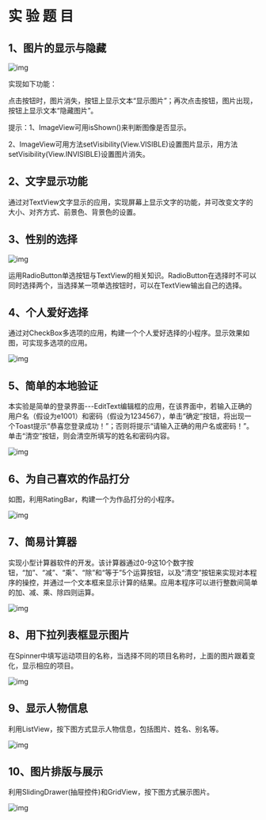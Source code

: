 # 实 验 题 目

## 1、图片的显示与隐藏

 

![img](file://localhost/Users/hades/Library/Group%20Containers/UBF8T346G9.Office/msoclip1/01/clip_image002.gif)

 

 

实现如下功能：

点击按钮时，图片消失，按钮上显示文本“显示图片”；再次点击按钮，图片出现，按钮上显示文本“隐藏图片”。

提示：1、ImageView可用isShown()来判断图像是否显示。

​      2、ImageView可用方法setVisibility(View.VISIBLE)设置图片显示，用方法setVisibility(View.INVISIBLE)设置图片消失。

 

## 2、文字显示功能

通过对TextView文字显示的应用，实现屏幕上显示文字的功能，并可改变文字的大小、对齐方式、前景色、背景色的设置。

 

## 3、性别的选择

![img](file://localhost/Users/hades/Library/Group%20Containers/UBF8T346G9.Office/msoclip1/01/clip_image005.gif)

运用RadioButton单选按钮与TextView的相关知识。RadioButton在选择时不可以同时选择两个，当选择某一项单选按钮时，可以在TextView输出自己的选择。

## 4、个人爱好选择

通过对CheckBox多选项的应用，构建一个个人爱好选择的小程序。显示效果如图，可实现多选项的应用。

![img](file://localhost/Users/hades/Library/Group%20Containers/UBF8T346G9.Office/msoclip1/01/clip_image007.gif)

 

## 5、简单的本地验证

本实验是简单的登录界面---EditText编辑框的应用，在该界面中，若输入正确的用户名（假设为e1001）和密码（假设为1234567），单击“确定”按钮，将出现一个Toast提示“恭喜您登录成功！”；否则将提示“请输入正确的用户名或密码！”。单击“清空”按钮，则会清空所填写的姓名和密码内容。

 

![img](file://localhost/Users/hades/Library/Group%20Containers/UBF8T346G9.Office/msoclip1/01/clip_image009.gif)

 

## 6、为自己喜欢的作品打分

如图，利用RatingBar，构建一个为作品打分的小程序。

 

![img](file://localhost/Users/hades/Library/Group%20Containers/UBF8T346G9.Office/msoclip1/01/clip_image011.gif)

## 7、简易计算器

实现小型计算器软件的开发。该计算器通过0-9这10个数字按钮，“加”、“减”、“乘”、“除”和“等于”5个运算按钮，以及“清空”按钮来实现对本程序的操控，并通过一个文本框来显示计算的结果。应用本程序可以进行整数间简单的加、减、乘、除四则运算。

 

![img](file://localhost/Users/hades/Library/Group%20Containers/UBF8T346G9.Office/msoclip1/01/clip_image013.gif)

 

## 8、用下拉列表框显示图片

在Spinner中填写运动项目的名称，当选择不同的项目名称时，上面的图片跟着变化，显示相应的项目。

 

![img](file://localhost/Users/hades/Library/Group%20Containers/UBF8T346G9.Office/msoclip1/01/clip_image015.gif)

 

## 9、显示人物信息

利用ListView，按下图方式显示人物信息，包括图片、姓名、别名等。

![img](file://localhost/Users/hades/Library/Group%20Containers/UBF8T346G9.Office/msoclip1/01/clip_image017.gif)

 

 

## 10、图片排版与展示

利用SlidingDrawer(抽屉控件)和GridView，按下图方式展示图片。

 

![img](file://localhost/Users/hades/Library/Group%20Containers/UBF8T346G9.Office/msoclip1/01/clip_image019.gif)